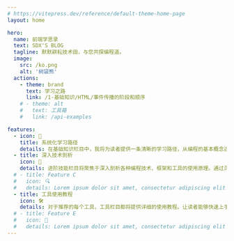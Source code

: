 ```yaml
---
# https://vitepress.dev/reference/default-theme-home-page
layout: home

hero:
  name: 前端学思录
  text: SDX'S BLOG
  tagline: 默默耕耘技术田，与您共探编程道。
  image:
    src: /ko.png
    alt: '树袋熊'
  actions:
    - theme: brand
      text: 学习之路
      link: /1-基础知识/HTML/事件传播的阶段和顺序
    # - theme: alt
    #   text: 工具箱
    #   link: /api-examples

features:
  - icon: 📝
    title: 系统化学习路径
    details: 在基础知识栏目中，我将为读者提供一条清晰的学习路径，从编程的基本概念逐步引导读者建立起扎实的编程基础。
  - title: 深入技术剖析
    icon: 📖
    details: 进阶技能栏目将聚焦于深入剖析各种编程技术、框架和工具的使用原理。通过深入讲解和案例分析，与读者分享技术。
  # - title: Feature C
  #   icon: 🔍
  #   details: Lorem ipsum dolor sit amet, consectetur adipiscing elit
  - title: 工具使用教程
    icon: 🛠️
    details: 对于推荐的每个工具，工具栏目都将提供详细的使用教程。让读者能够快速上手并发挥工具的最大效用。
  # - title: Feature E
  #   icon: 🤖
  #   details: Lorem ipsum dolor sit amet, consectetur adipiscing elit
---
```


<style>
:root {
  --vp-home-hero-name-color: transparent;
  --vp-home-hero-name-background: -webkit-linear-gradient(120deg, #bd34fe 30%, #41d1ff);
  --vp-home-hero-image-background-image: linear-gradient(-45deg, #bd34fe 50%, #47caff 50%);
  /* --vp-home-hero-name-background: -webkit-linear-gradient(110deg, #FEB727 30%, #532482);
  --vp-home-hero-image-background-image: linear-gradient(-45deg, #FEB727 50%, #532482 50%); */
  --vp-home-hero-image-filter: blur(44px);
}

@media (min-width: 640px) {
  :root {
    --vp-home-hero-image-filter: blur(56px);
  }
}

@media (min-width: 960px) {
  :root {
    --vp-home-hero-image-filter: blur(68px);
  }

  ::v-deep .name, ::v-deep .text {
    /* line-height: 64px; */
    font-size: 36px;
  }
}


#text1 {
  z-index: 1;
}
</style>

<script setup>
// import { onMounted, createApp } from 'vue'
// import TextPanel from './.vitepress/components/TextPanel.vue'

// onMounted(() => {
  // let text1 = document.querySelector('#text1')
  // if (!text1) {
  //   const container = document.querySelector('.image-container')
  //   text1 = document.createElement('div')
  //   text1.setAttribute('id', 'text1')
  //   container.appendChild(text1)
  // }
  
  // const app = createApp(TextPanel)
  //   .mount('#text1')
// })
</script>
